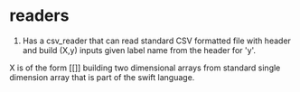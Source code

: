# readers

1. Has a csv_reader that can read standard CSV formatted file with header
and build (X,y) inputs given label name from the header for 'y'.

X is of the form [[]] building two dimensional arrays from standard single
dimension array that is part of the swift language.




